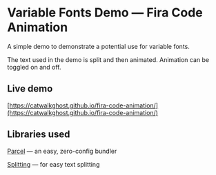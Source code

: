 # Variable Fonts Demo — Fira Code Animation
A simple demo to demonstrate a potential use for variable fonts.

The text used in the demo is split and then animated. Animation can be toggled on and off.

## Live demo
[https://catwalkghost.github.io/fira-code-animation/](https://catwalkghost.github.io/fira-code-animation/)

## Libraries used
[Parcel](https://parceljs.org/) — an easy, zero-config bundler

[Splitting](https://splitting.js.org/) — for easy text splitting

